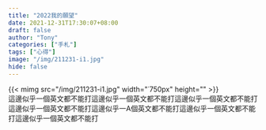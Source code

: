 ```yaml
---
title: "2022我的願望"
date: 2021-12-31T17:30:07+08:00
draft: false
author: "Tony"
categories: ["手札"]
tags: ["心得"]
image: "/img/211231-i1.jpg"
hide: false
---
```

{{< mimg src="/img/211231-i1.jpg" width="˙750px" height="" >}}
\
這邊似乎一個英文都不能打這邊似乎一個英文都不能打這邊似乎一個英文都不能打這邊似乎一個英文都不能打這邊似乎一A個英文都不能打這邊似乎一個英文都不能打這邊似乎一個英文都不能打
